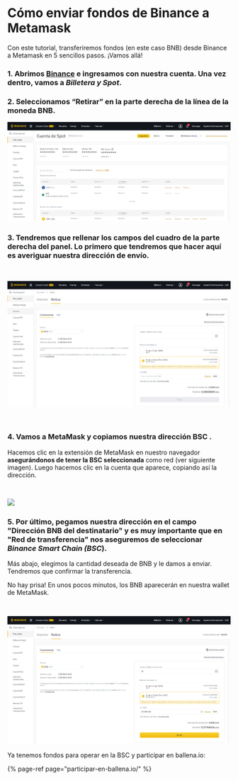 # Cómo enviar fondos de Binance a Metamask

Con este tutorial, transferiremos fondos \(en este caso BNB\) desde Binance a Metamask en 5 sencillos pasos. ¡Vamos allá!



### 1. Abrimos [Binance](https://www.binance.com/es) e ingresamos con nuestra cuenta. Una vez dentro, vamos a _Billetera y Spot_.

### 

### ​2. Seleccionamos “Retirar” en la parte derecha de la línea de la moneda BNB.



![](../../../.gitbook/assets/binance_enviarbnb1.png)

### 

### 3. Tendremos que rellenar los campos del cuadro de la parte derecha del panel. Lo primero que tendremos que hacer aquí es averiguar nuestra dirección de envío.

​​

![](../../../.gitbook/assets/binance_enviarbnb2.png)

​

### 4. Vamos a MetaMask y copiamos nuestra dirección BSC .

Hacemos clic en la extensión de MetaMask en nuestro navegador **asegurándonos de tener la BSC seleccionada** como red \(ver siguiente imagen\). Luego hacemos clic en la cuenta que aparece, copiando así la dirección.

​

![](https://user-images.githubusercontent.com/79335891/108759110-390c3e00-754c-11eb-9020-b45ebd04914e.png)

### 

### 5. Por último, pegamos nuestra dirección en el campo "Dirección BNB del destinatario" y es muy importante que en "Red de transferencia" nos aseguremos de seleccionar _Binance Smart Chain \(BSC_\).

Más abajo, elegimos la cantidad deseada de BNB y le damos a enviar. Tendremos que confirmar la transferencia.

No hay prisa! En unos pocos minutos, los BNB aparecerán en nuestra wallet de MetaMask.  

​​

![](../../../.gitbook/assets/binance_enviarbnb3.png)







Ya tenemos fondos para operar en la BSC y participar en ballena.io:

{% page-ref page="participar-en-ballena.io/" %}





